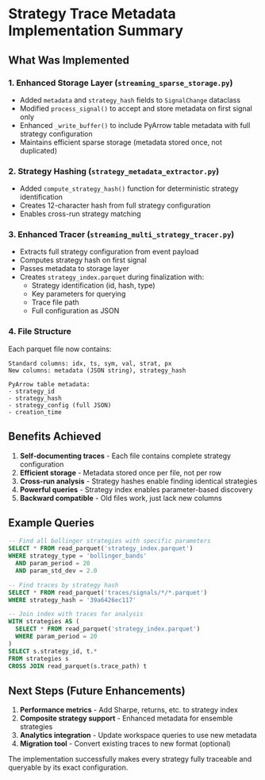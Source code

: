 # Strategy Trace Metadata Implementation Summary

## What Was Implemented

### 1. Enhanced Storage Layer (`streaming_sparse_storage.py`)

- Added `metadata` and `strategy_hash` fields to `SignalChange` dataclass
- Modified `process_signal()` to accept and store metadata on first signal only
- Enhanced `_write_buffer()` to include PyArrow table metadata with full strategy configuration
- Maintains efficient sparse storage (metadata stored once, not duplicated)

### 2. Strategy Hashing (`strategy_metadata_extractor.py`)

- Added `compute_strategy_hash()` function for deterministic strategy identification
- Creates 12-character hash from full strategy configuration
- Enables cross-run strategy matching

### 3. Enhanced Tracer (`streaming_multi_strategy_tracer.py`)

- Extracts full strategy configuration from event payload
- Computes strategy hash on first signal
- Passes metadata to storage layer
- Creates `strategy_index.parquet` during finalization with:
  - Strategy identification (id, hash, type)
  - Key parameters for querying
  - Trace file path
  - Full configuration as JSON

### 4. File Structure

Each parquet file now contains:
```
Standard columns: idx, ts, sym, val, strat, px
New columns: metadata (JSON string), strategy_hash

PyArrow table metadata:
- strategy_id
- strategy_hash  
- strategy_config (full JSON)
- creation_time
```

## Benefits Achieved

1. **Self-documenting traces** - Each file contains complete strategy configuration
2. **Efficient storage** - Metadata stored once per file, not per row
3. **Cross-run analysis** - Strategy hashes enable finding identical strategies
4. **Powerful queries** - Strategy index enables parameter-based discovery
5. **Backward compatible** - Old files work, just lack new columns

## Example Queries

```sql
-- Find all bollinger strategies with specific parameters
SELECT * FROM read_parquet('strategy_index.parquet')
WHERE strategy_type = 'bollinger_bands'
  AND param_period = 20
  AND param_std_dev = 2.0

-- Find traces by strategy hash
SELECT * FROM read_parquet('traces/signals/*/*.parquet')
WHERE strategy_hash = '39a6426ec117'

-- Join index with traces for analysis
WITH strategies AS (
  SELECT * FROM read_parquet('strategy_index.parquet')
  WHERE param_period = 20
)
SELECT s.strategy_id, t.*
FROM strategies s
CROSS JOIN read_parquet(s.trace_path) t
```

## Next Steps (Future Enhancements)

1. **Performance metrics** - Add Sharpe, returns, etc. to strategy index
2. **Composite strategy support** - Enhanced metadata for ensemble strategies
3. **Analytics integration** - Update workspace queries to use new metadata
4. **Migration tool** - Convert existing traces to new format (optional)

The implementation successfully makes every strategy fully traceable and queryable by its exact configuration.